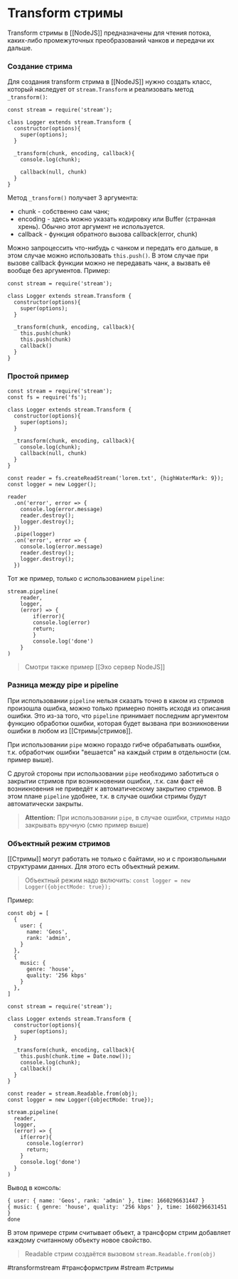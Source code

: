 # Transform стримы

Transform стримы в [[NodeJS]] предназначены для чтения потока, каких-либо промежуточных преобразований чанков и передачи их дальше.

### Создание стрима
Для создания transform стрима в [[NodeJS]] нужно создать класс, который наследует от `stream.Transform` и реализовать метод `_transform()`:

```
const stream = require('stream');

class Logger extends stream.Transform {
  constructor(options){
    super(options);
  }

  _transform(chunk, encoding, callback){
    console.log(chunk);

    callback(null, chunk)
  }
}
```

Метод `_transform()` получает 3 аргумента:
- chunk - собственно сам чанк;
- encoding - здесь можно указать кодировку или Buffer (странная хрень). Обычно этот аргумент не используется.
- callback - функция обратного вызова callback(error, chunk)

Можно запроцессить что-нибудь с чанком и передать его дальше, в этом случае можно использовать `this.push()`. В этом случае при вызове callback функции можно не передавать чанк, а вызвать её вообще без аргументов. Пример:
```
const stream = require('stream');

class Logger extends stream.Transform {
  constructor(options){
    super(options);
  }

  _transform(chunk, encoding, callback){
	this.push(chunk)
	this.push(chunk)
    callback()
  }
}
```

### Простой пример

```
const stream = require('stream');
const fs = require('fs');

class Logger extends stream.Transform {
  constructor(options){
    super(options);
  }

  _transform(chunk, encoding, callback){
    console.log(chunk);
    callback(null, chunk)
  }
}

const reader = fs.createReadStream('lorem.txt', {highWaterMark: 9});
const logger = new Logger();

reader
  .on('error', error => {
    console.log(error.message)
    reader.destroy();
    logger.destroy();
  })
  .pipe(logger)
  .on('error', error => {
    console.log(error.message)
    reader.destroy();
    logger.destroy();
  })
  ```
  
  Тот же пример, только с использованием `pipeline`:
  
  ```
  stream.pipeline(
  	reader,
  	logger,
  	(error) => {
    	if(error){
      	console.log(error)
      	return;
    	}
    	console.log('done')
  	}
)
  ```
  
  >Смотри также пример [[Эхо сервер NodeJS]]
  
  ### Разница между pipe и pipeline
  
  При использовании `pipeline` нельзя сказать точно в каком из стримов произошла ошибка, можно только примерно понять исходя из описания ошибки. Это из-за того, что `pipeline` принимает последним аргументом функцию обработки ошибки, которая будет вызвана при возникновении ошибки в любом из [[Стримы|стримов]]. 
  
  При использовании `pipe` можно гораздо гибче обрабатывать ошибки, т.к. обработчик ошибки "вешается" на каждый стрим в отдельности (см. пример выше).
  
  С другой стороны при использовании `pipe` необходимо заботиться о закрытии стримов при возникновении ошибки, .т.к. сам факт её возникновения не приведёт к автоматическому закрытию стримов. В этом плане `pipeline` удобнее, т.к. в случае ошибки стримы будут автоматически закрыты.
>__Attention:__ При использовании `pipe`, в случае ошибки, стримы надо закрывать вручную (смю пример выше)
  
  ### Объектный режим стримов
  
  [[Стримы]] могут работать не только с байтами, но и с произвольными структурами данных. Для этого есть объектный режим. 
  >Объектный режим надо включить: 
  >`const logger = new Logger({objectMode: true});`
  
  Пример:

```
const obj = [
  {
    user: {
      name: 'Geos',
      rank: 'admin',
    }
  },
  {
    music: {
      genre: 'house',
      quality: '256 kbps'
    }
  },
]

const stream = require('stream');

class Logger extends stream.Transform {
  constructor(options){
    super(options);
  }

  _transform(chunk, encoding, callback){
    this.push(chunk.time = Date.now());
    console.log(chunk);
    callback()
  }
}

const reader = stream.Readable.from(obj);
const logger = new Logger({objectMode: true});

stream.pipeline(
  reader,
  logger,
  (error) => {
    if(error){
      console.log(error)
      return;
    }
    console.log('done')
  }
)
```

Вывод в консоль:
```
{ user: { name: 'Geos', rank: 'admin' }, time: 1660296631447 }
{ music: { genre: 'house', quality: '256 kbps' }, time: 1660296631451 }
done
```

В этом примере стрим считывает объект, а трансформ стрим добавляет каждому считанному объекту новое свойство.
>Readable стрим создаётся вызовом `stream.Readable.from(obj)`

#transformstream #трансформстрим #stream #стримы